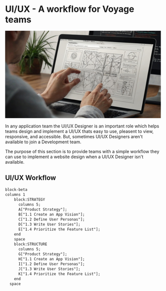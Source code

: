 # UI/UX - A workflow for Voyage teams

![UI/UX Designer at work](./assets/UI_UX_designer_at_work.jpeg)

In any application team the UI/UX Designer is an important role which helps
teams design and implement a UI/UX thats easy to use, pleasent to view,
responsive, and accessible. But, sometimes UI/UX Designers aren't available to
join a Development team.

The purpose of this section is to provide teams with a simple workflow they can
use to implement a website design when a UI/UX Designer isn't available.

## UI/UX Workflow

```mermaid
block-beta
columns 1
    block:STRATEGY
      columns 5;
      A["Product Strategy"];
      B["1.1 Create an App Vision"];
      C["1.2 Define User Personas"];
      D["1.3 Write User Stories"];
      E["1.4 Prioritize the Feature List"];
    end
    space
    block:STRUCTURE
      columns 5;
      G["Product Strategy"];
      H["1.1 Create an App Vision"];
      I["1.2 Define User Personas"];
      J["1.3 Write User Stories"];
      K["1.4 Prioritize the Feature List"];
    end
  space
```
